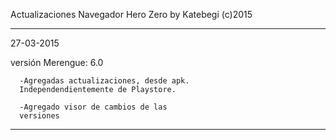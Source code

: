 Actualizaciones Navegador Hero Zero by Katebegi (c)2015
_____________________

27-03-2015

  versión Merengue: 6.0
  
      -Agregadas actualizaciones, desde apk.
      Independendientemente de Playstore.
      
      -Agregado visor de cambios de las
      versiones
_____________________
